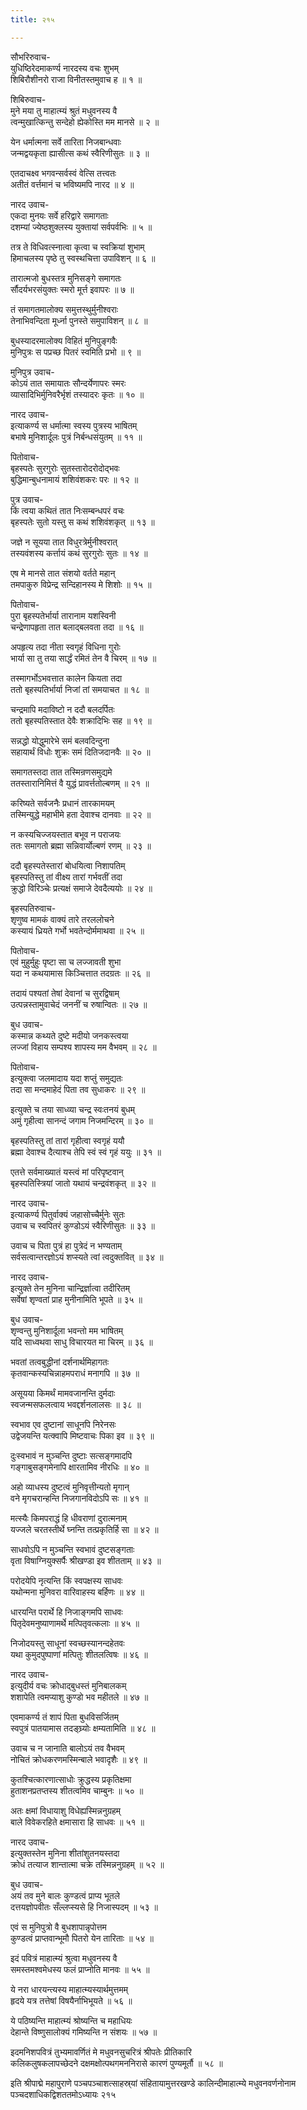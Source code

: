 ```yaml
---
title: २१५

---
```

सौभरिरुवाच-  
युधिष्ठिरेदमाकर्ण्य नारदस्य वचः शुभम्  
शिबिरौशीनरो राजा विनीतस्तमुवाच ह ॥ १ ॥


शिबिरुवाच-  
मुने मया तु माहात्म्यं श्रुतं मधुवनस्य वै  
त्वन्मुखात्किन्तु सन्देहो ह्येकोस्ति मम मानसे ॥ २ ॥


येन धर्मात्मना सर्वे तारिता निजबान्धवाः  
जन्मद्वयकृता ह्यासीत्स कथं स्वैरिणीसुतः ॥ ३ ॥


एतदाचक्ष्व भगवन्सर्वस्वं वेत्सि तत्त्वतः  
अतीतं वर्त्तमानं च भविष्यमपि नारद ॥ ४ ॥


नारद उवाच-  
एकदा मुनयः सर्वे हरिद्वारे समागताः  
दशम्यां ज्येष्ठशुक्लस्य युक्तायां सर्वपर्वभिः ॥ ५ ॥


तत्र ते विधिवत्स्नात्वा कृत्वा च स्वक्रियां शुभाम्  
हिमाचलस्य पृष्ठे तु स्वस्थचित्ता उपाविशन् ॥ ६ ॥


तारात्मजो बुधस्तत्र मुनिसङ्गे समागतः  
र्सौदर्यभरसंयुक्तः स्मरो मूर्त्त इवापरः ॥ ७ ॥


तं समागतमालोक्य समुत्तस्थुर्मुनीश्वराः  
तेनाभिवन्दिता मूर्ध्ना पुनस्ते समुपाविशन् ॥ ८ ॥


बुधस्यादरमालोक्य विहितं मुनिपुङ्गवैः  
मुनिपुत्रः स पप्रच्छ पितरं स्वमिति प्रभो ॥ ९ ॥


मुनिपुत्र उवाच-  
कोऽयं तात समायातः सौन्दर्येणापरः स्मरः  
व्यासादिभिर्मुनिवरैर्भृशं तस्यादरः कृतः ॥ १० ॥


नारद उवाच-  
इत्याकर्ण्य स धर्मात्मा स्वस्य पुत्रस्य भाषितम्  
बभाषे मुनिशार्दूलः पुत्रं निर्बन्धसंयुतम् ॥ ११ ॥


पितोवाच-  
बृहस्पतेः सुरगुरोः सुतस्तारोदरोदोद्भवः  
बुद्धिमान्बुधनामायं शशिवंशकरः परः ॥ १२ ॥


पुत्र उवाच-  
किं त्वया कथितं तात निःसम्बन्धपरं वचः  
बृहस्पतेः सुतो यस्तु स कथं शशिवंशकृत् ॥ १३ ॥


जज्ञे न सूयया तात विधुरत्रेर्मुनीश्वरात्  
तस्यवंशस्य कर्त्तायं कथं सुरगुरोः सुतः ॥ १४ ॥


एष मे मानसे तात संशयो वर्तते महान्  
तमपाकुरु विप्रेन्द्र सन्दिहानस्य मे शिशोः ॥ १५ ॥


पितोवाच-  
पुरा बृहस्पतेर्भार्या तारानाम यशस्विनी  
चन्द्रेणापहृता तात बलाद्बलवता तदा ॥ १६ ॥


अपहृत्य तदा नीता स्वगृहं विधिना गुरोः  
भार्या सा तु तया सार्द्धं रमितं तेन वै चिरम् ॥ १७ ॥


तस्मागर्भोऽभवत्तात कालेन कियता तदा  
ततो बृहस्पतिर्भार्या निजां तां समयाचत ॥ १८ ॥


चन्द्रमापि मदाविष्टो न ददौ बलदर्पितः  
ततो बृहस्पतिस्तात देवैः शक्रादिभिः सह ॥ १९ ॥


सन्नद्धो योद्धुमारेभे समं बलवदिन्दुना  
सहायार्थं विधोः शुक्रः समं दितिजदानवैः ॥ २० ॥


समागतस्तदा तात तस्मिन्रणसमुद्यमे  
ततस्तारानिमित्तं वै युद्धं प्रावर्त्ततोल्बणम् ॥ २१ ॥


करिष्यते सर्वजनैः प्रधानं तारकामयम्  
तस्मिन्युद्धे महाभीमे हता देवाश्च दानवाः ॥ २२ ॥


न कस्यचिज्जयस्तात बभूव न पराजयः  
ततः समागतो ब्रह्मा सन्निवार्योल्बणं रणम् ॥ २३ ॥


ददौ बृहस्पतेस्तारां बोधयित्वा निशापतिम्  
बृहस्पतिस्तु तां वीक्ष्य तारां गर्भवतीं तदा  
क्रुद्धो विरिञ्चेः प्रत्यक्षं समाजे देवदैत्ययोः ॥ २४ ॥


बृहस्पतिरुवाच-  
शृणुष्व मामकं वाक्यं तारे तरललोचने  
कस्यायं ध्रियते गर्भो भवतेन्दोर्ममाथवा ॥ २५ ॥


पितोवाच-  
एवं मुहुर्मुहुः पृष्टा सा च लज्जावती शुभा  
यदा न कथयामास किञ्चित्तात तदग्रतः ॥ २६ ॥


तदायं पश्यतां तेषां देवानां च सुरद्विषाम्  
उत्पन्नस्तामुवाचेदं जननीं च रुषान्वितः ॥ २७ ॥


बुध उवाच-  
कस्मान्न कथ्यते दुष्टे मदीयो जनकस्त्वया  
लज्जां विहाय सम्पश्य शापस्य मम वैभवम् ॥ २८ ॥


पितोवाच-  
इत्युक्त्वा जलमादाय यदा शप्तुं समुद्यतः  
तदा सा मन्दमाहेदं पिता तव सुधाकरः ॥ २९ ॥


इत्युक्ते च तया साध्व्या चन्द्र स्वःतनयं बुधम्  
अमुं गृहीत्वा सानन्दं जगाम निजमन्दिरम् ॥ ३० ॥


बृहस्पतिस्तु तां तारां गृहीत्वा स्वगृहं ययौ  
ब्रह्मा देवाश्च दैत्याश्च तेपि स्वं स्वं गृहं ययुः ॥ ३१ ॥


एतत्ते सर्वमाख्यातं यस्त्वं मां परिपृष्टवान्  
बृहस्पतिस्त्रियां जातो यथायं चन्द्रवंशकृत् ॥ ३२ ॥


नारद उवाच-  
इत्याकर्ण्य पितुर्वाक्यं जहासोच्चैर्मुनेः सुतः  
उवाच च स्वपितरं कुण्डोऽयं स्वैरिणीसुतः ॥ ३३ ॥


उवाच च पिता पुत्रं हा पुत्रेदं न भण्यताम्  
सर्वसत्वान्तरज्ञोऽयं शप्स्यते त्वां त्वदुक्तवित् ॥ ३४ ॥


नारद उवाच-  
इत्युक्ते तेन मुनिना चान्द्रिर्ज्ञात्वा तदीरितम्  
सर्वेषां शृण्वतां प्राह मुनीनामिति भूपते ॥ ३५ ॥


बुध उवाच-  
शृण्वन्तु मुनिशार्दूला भवन्तो मम भाषितम्  
यदि साध्वथवा साधु विचारयत मा चिरम् ॥ ३६ ॥


भवतां तत्वबुद्धीनां दर्शनार्थमिहागतः  
कृतवान्कस्यचिन्नाहमपराधं मनागपि ॥ ३७ ॥


असूयया किमर्थं मामवजानन्ति दुर्मदाः  
स्वजन्मसफलत्वाय भवद्दर्शनलालसः ॥ ३८ ॥


स्वभाव एव दुष्टानां साधूनपि निरेनसः  
उद्वेजयन्ति यत्क्वापि मिष्टवाचः पिका इव ॥ ३९ ॥


दुःस्वभावं न मुञ्चन्ति दुष्टाः सत्सङ्गमादपि  
गङ्गाबुसङ्गमेनापि क्षारतामिव नीरधिः ॥ ४० ॥


अहो व्याधस्य दुष्टत्वं मुनिवृत्तीन्यतो मृगान्  
वने मृगचरान्हन्ति निजगानविदोऽपि सः ॥ ४१ ॥


मत्स्यैः किमपराद्धं हि धीवराणां दुरात्मनाम्  
यज्जले चरतस्तीर्थे घ्नन्ति तत्प्रकृतिर्हि सा ॥ ४२ ॥


साधवोऽपि न मुञ्चन्ति स्वभावं दुष्टसङ्गताः  
वृता विषाग्नियुक्सर्पैः श्रीखण्डा इव शीतताम् ॥ ४३ ॥


परोदयेपि नृत्यन्ति किं स्वपक्षस्य साधवः  
यथोन्मना मुनिवरा वारिवाहस्य बर्हिणः ॥ ४४ ॥


धारयन्ति परार्थे हि निजाङ्गमपि साधवः  
पितृदेवमनुष्याणामर्थे मत्पितृवत्कलाः ॥ ४५ ॥


निजोदयस्तु साधूनां स्वच्छस्यानन्दहेतवः  
यथा कुमुदपुष्पाणां मत्पितुः शीतलत्विषः ॥ ४६ ॥


नारद उवाच-  
इत्युदीर्य वचः क्रोधाद्बुधस्तं मुनिबालकम्  
शशापेति त्वमप्याशु कुण्डो भव महीतले ॥ ४७ ॥


एवमाकर्ण्य तं शापं पिता बुधविसर्जितम्  
स्वपुत्रं पातयामास तदङ्घ्र्योः क्षम्यतामिति ॥ ४८ ॥


उवाच च न जानाति बालोऽयं तव वैभवम्  
नोचितं क्रोधकरणमस्मिन्बाले भवादृशैः ॥ ४९ ॥


कुतश्चित्कारणात्साधोः क्रुद्धस्य प्रकृतिक्षमा  
हुताशनप्रतप्तस्य शीतत्वमिव चाम्बुनः ॥ ५० ॥


अतः क्षमां विधायाशु विधेह्यस्मिन्ननुग्रहम्  
बाले विवेकरहिते क्षमासारा हि साधवः ॥ ५१ ॥


नारद उवाच-  
इत्युक्तस्तेन मुनिना शीतांशुतनयस्तदा  
क्रोधं तत्याज शान्तात्मा चक्रे तस्मिन्ननुग्रहम् ॥ ५२ ॥


बुध उवाच-  
अयं तव मुने बालः कुण्डत्वं प्राप्य भूतले  
दत्तयज्ञोपवीतः सँल्लप्स्यसे हि निजास्पदम् ॥ ५३ ॥


एवं स मुनिपुत्रो वै बुधशापान्नृपोत्तम  
कुण्डत्वं प्राप्तवान्भूमौ पितरो येन तारिताः ॥ ५४ ॥


इदं पवित्रं माहात्म्यं श्रुत्वा मधुवनस्य वै  
समस्तमश्वमेधस्य फलं प्राप्नोति मानवः ॥ ५५ ॥


ये नरा धारयन्त्यस्य माहात्म्यस्यार्थमुत्तमम्  
हृदये यत्र तत्तेषां विषयैर्नाभिभूयते ॥ ५६ ॥


ये पठिष्यन्ति माहात्म्यं श्रोष्यन्ति च महाधियः  
देहान्ते विष्णुसालोक्यं गमिष्यन्ति न संशयः ॥ ५७ ॥


इदमनिशपवित्रं तुभ्यमावर्णितं मे मधुवनसुचरित्रं श्रीपतेः प्रीतिकारि  
कलिकलुषकलापच्छेदने दक्षमक्षोत्पथगमननिरासे कारणं पुण्यमूर्तौ ॥ ५८ ॥


इति श्रीपाद्मे महापुराणे पञ्चपञ्चाशत्साहस्र्यां संहितायामुत्तरखण्डे कालिन्दीमाहात्म्ये मधुवनवर्णनोनाम पञ्चदशाधिकद्विशततमोऽध्यायः २१५